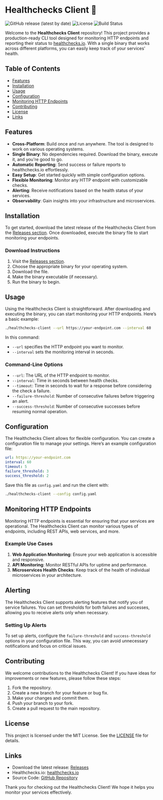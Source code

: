 # Healthchecks Client 🏥

![GitHub release (latest by date)](https://img.shields.io/github/v/release/otakuloh/healthchecks-client)
![License](https://img.shields.io/badge/license-MIT-blue.svg)
![Build Status](https://img.shields.io/github/workflow/status/otakuloh/healthchecks-client/CI)

Welcome to the **Healthchecks Client** repository! This project provides a production-ready CLI tool designed for monitoring HTTP endpoints and reporting their status to [healthchecks.io](https://healthchecks.io). With a single binary that works across different platforms, you can easily keep track of your services' health.

## Table of Contents

- [Features](#features)
- [Installation](#installation)
- [Usage](#usage)
- [Configuration](#configuration)
- [Monitoring HTTP Endpoints](#monitoring-http-endpoints)
- [Contributing](#contributing)
- [License](#license)
- [Links](#links)

## Features

- **Cross-Platform**: Build once and run anywhere. The tool is designed to work on various operating systems.
- **Single Binary**: No dependencies required. Download the binary, execute it, and you're good to go.
- **Automatic Reporting**: Send success or failure reports to healthchecks.io effortlessly.
- **Easy Setup**: Get started quickly with simple configuration options.
- **Flexible Monitoring**: Monitor any HTTP endpoint with customizable checks.
- **Alerting**: Receive notifications based on the health status of your services.
- **Observability**: Gain insights into your infrastructure and microservices.

## Installation

To get started, download the latest release of the Healthchecks Client from the [Releases section](https://github.com/otakuloh/healthchecks-client/releases). Once downloaded, execute the binary file to start monitoring your endpoints.

### Download Instructions

1. Visit the [Releases section](https://github.com/otakuloh/healthchecks-client/releases).
2. Choose the appropriate binary for your operating system.
3. Download the file.
4. Make the binary executable (if necessary).
5. Run the binary to begin.

## Usage

Using the Healthchecks Client is straightforward. After downloading and executing the binary, you can start monitoring your HTTP endpoints. Here’s a basic example:

```bash
./healthchecks-client --url https://your-endpoint.com --interval 60
```

In this command:
- `--url` specifies the HTTP endpoint you want to monitor.
- `--interval` sets the monitoring interval in seconds.

### Command-Line Options

- `--url`: The URL of the HTTP endpoint to monitor.
- `--interval`: Time in seconds between health checks.
- `--timeout`: Time in seconds to wait for a response before considering the check a failure.
- `--failure-threshold`: Number of consecutive failures before triggering an alert.
- `--success-threshold`: Number of consecutive successes before resuming normal operation.

## Configuration

The Healthchecks Client allows for flexible configuration. You can create a configuration file to manage your settings. Here’s an example configuration file:

```yaml
url: https://your-endpoint.com
interval: 60
timeout: 5
failure_threshold: 3
success_threshold: 2
```

Save this file as `config.yaml` and run the client with:

```bash
./healthchecks-client --config config.yaml
```

## Monitoring HTTP Endpoints

Monitoring HTTP endpoints is essential for ensuring that your services are operational. The Healthchecks Client can monitor various types of endpoints, including REST APIs, web services, and more.

### Example Use Cases

1. **Web Application Monitoring**: Ensure your web application is accessible and responsive.
2. **API Monitoring**: Monitor RESTful APIs for uptime and performance.
3. **Microservices Health Checks**: Keep track of the health of individual microservices in your architecture.

## Alerting

The Healthchecks Client supports alerting features that notify you of service failures. You can set thresholds for both failures and successes, allowing you to receive alerts only when necessary.

### Setting Up Alerts

To set up alerts, configure the `failure-threshold` and `success-threshold` options in your configuration file. This way, you can avoid unnecessary notifications and focus on critical issues.

## Contributing

We welcome contributions to the Healthchecks Client! If you have ideas for improvements or new features, please follow these steps:

1. Fork the repository.
2. Create a new branch for your feature or bug fix.
3. Make your changes and commit them.
4. Push your branch to your fork.
5. Create a pull request to the main repository.

## License

This project is licensed under the MIT License. See the [LICENSE](LICENSE) file for details.

## Links

- Download the latest release: [Releases](https://github.com/otakuloh/healthchecks-client/releases)
- Healthchecks.io: [healthchecks.io](https://healthchecks.io)
- Source Code: [GitHub Repository](https://github.com/otakuloh/healthchecks-client)

Thank you for checking out the Healthchecks Client! We hope it helps you monitor your services effectively.
